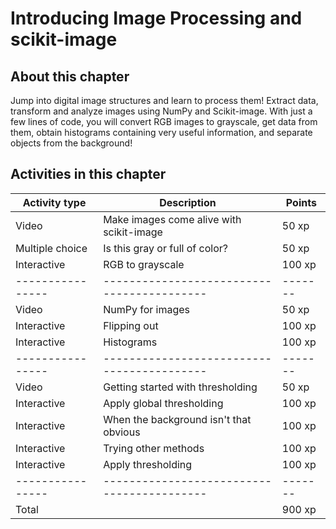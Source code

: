 # Introducing Image Processing and scikit-image

## About this chapter

Jump into digital image structures and learn to process them! Extract data, transform and analyze images using NumPy and Scikit-image. With just a few lines of code, you will convert RGB images to grayscale, get data from them, obtain histograms containing very useful information, and separate objects from the background!

## Activities in this chapter

Activity type   | Description                              | Points
----------------|------------------------------------------|-------
Video           | Make images come alive with scikit-image |  50 xp
Multiple choice | Is this gray or full of color?           |  50 xp
Interactive     | RGB to grayscale                         | 100 xp
----------------|------------------------------------------|-------
Video           | NumPy for images                         |  50 xp
Interactive     | Flipping out                             | 100 xp
Interactive     | Histograms                               | 100 xp
----------------|------------------------------------------|-------
Video           | Getting started with thresholding        |  50 xp
Interactive     | Apply global thresholding                | 100 xp
Interactive     | When the background isn't that obvious   | 100 xp
Interactive     | Trying other methods                     | 100 xp
Interactive     | Apply thresholding                       | 100 xp
----------------|------------------------------------------|-------
Total           |                                          | 900 xp
